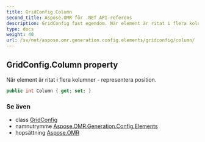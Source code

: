 ```yaml
---
title: GridConfig.Column
second_title: Aspose.OMR för .NET API-referens
description: GridConfig fast egendom. När element är ritat i flera kolumner  representera position.
type: docs
weight: 40
url: /sv/net/aspose.omr.generation.config.elements/gridconfig/column/
---
```

## GridConfig.Column property

När element är ritat i flera kolumner - representera position.

```csharp
public int Column { get; set; }
```

### Se även

* class [GridConfig](../)
* namnutrymme [Aspose.OMR.Generation.Config.Elements](../../gridconfig/)
* hopsättning [Aspose.OMR](../../../)


